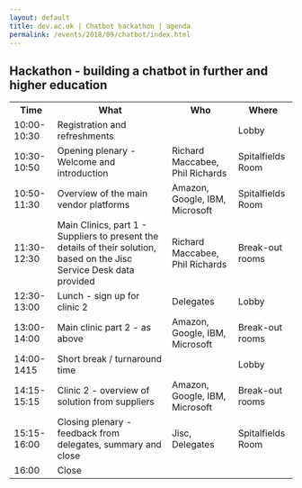 ```yaml
---
layout: default
title: dev.ac.uk | Chatbot hackathon | agenda
permalink: /events/2018/09/chatbot/index.html
---
```


## Hackathon - building a chatbot in further and higher education

<table>
  <tr>
    <th>Time</th>
    <th>What</th>
    <th>Who</th>
    <th>Where</th>
  </tr>
  <tr>
    <td>10:00-10:30</td>
    <td>Registration and refreshments</td>
    <td></td>
    <td>Lobby</td>
  </tr>
  <tr>
    <td>10:30-10:50</td>
    <td>Opening plenary - Welcome and introduction</td>
    <td>Richard Maccabee, Phil Richards</td>
    <td>Spitalfields Room</td>
  </tr>
  <tr>
    <td>10:50-11:30</td>
    <td>Overview of the main vendor platforms</td>
    <td>Amazon, Google, IBM, Microsoft</td>
    <td>Spitalfields Room</td>
  </tr>
  <tr>
    <td>11:30-12:30</td>
    <td>Main Clinics, part 1 - Suppliers to present the details of their solution, based on the Jisc Service Desk data provided</td>
    <td>Richard Maccabee, Phil Richards</td>
    <td>Break-out rooms</td>
  </tr>
  <tr>
    <td>12:30-13:00</td>
    <td>Lunch - sign up for clinic 2</td>
    <td>Delegates</td>
    <td>Lobby</td>
  </tr>
  <tr>
    <td>13:00-14:00</td>
    <td>Main clinic part 2 - as above</td>
    <td>Amazon, Google, IBM, Microsoft</td>
    <td>Break-out rooms</td>
  </tr>
  <tr>
    <td>14:00-1415</td>
    <td>Short break / turnaround time</td>
    <td></td>
    <td>Lobby</td>
  </tr>
  <tr>
    <td>14:15-15:15</td>
    <td>Clinic 2 - overview of solution from suppliers</td>
    <td>Amazon, Google, IBM, Microsoft</td>
    <td>Break-out rooms</td>
  </tr>
  <tr>
    <td>15:15-16:00</td>
    <td>Closing plenary - feedback from delegates, summary and close
    <td>Jisc, Delegates</td>
    <td>Spitalfields Room</td>
  </tr>
  <tr>
    <td>16:00</td>
    <td>Close</td>
    <td></td>
    <td></td>
  </tr>
</table>


